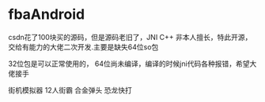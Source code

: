 # fbaAndroid
csdn花了100块买的源码，但是源码老旧了，JNI  C++  非本人擅长，特此开源，交给有能力的大佬二次开发.主要是缺失64位so包

32位包是可以正常使用的，
64位尚未编译，编译的时候jni代码各种报错，希望大佬接手

街机模拟器   12人街霸  合金弹头 恐龙快打
